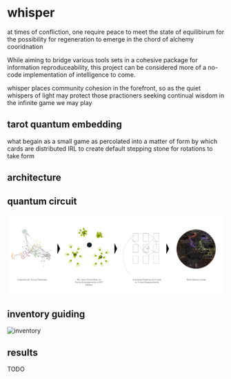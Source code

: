 # whisper
at times of confliction, one require peace to meet the state of equilibirum for the possibility for regeneration to emerge in the chord of alchemy cooridnation

While aiming to bridge various tools sets in a cohesive package for information reproduceability, this project can be considered more of a no-code implementation of intelligence to come.

whisper places community cohesion in the forefront, so as the quiet whispers of light may protect those practioners seeking continual wisdom in the infinite game we may play

## tarot quantum embedding
what begain as a small game as percolated into a matter of form by which cards are distributed IRL to create default stepping stone for rotations to take form

## architecture


## quantum circuit
![circuit](./circuit_flow.png)

## inventory guiding
![inventory](./inventory.png)

## results
TODO
